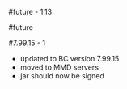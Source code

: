 #future - 1.13

#future

#7.99.15 - 1
- updated to BC version 7.99.15
- moved to MMD servers
- jar should now be signed